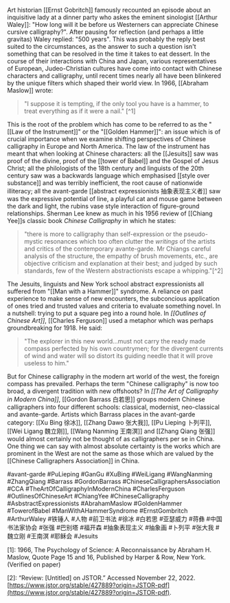 Art historian [[Ernst Gobritch]] famously recounted an episode about an inquisitive lady at a dinner party who askes the eminent sinologist [[Arthur Waley]]: "How long will it be before us Westerners can appreciate Chinese cursive calligraphy?". After pausing for reflection (and perhaps a little gravitas) Waley replied: "500 years". This was probably the reply best suited to the circumstances, as the answer to such a question isn't something that can be resolved in the time it takes to eat dessert. In the course of their interactions with China and Japan, various representatives of European, Judeo-Christian cultures have come into contact with Chinese characters and calligraphy, until recent times nearly all have been blinkered by the unique filters which shaped their world view. In 1966, [[Abraham Maslow]] wrote:

> "I suppose it is tempting, if the only tool you have is a hammer, to treat everything as if it were a nail." [^1]

This is the root of the problem which has come to be referred to as the "[[Law of the Instrument]]" or the "[[Golden Hammer]]": an issue which is of crucial importance when we examine shifting perspectives of Chinese calligraphy in Europe and North America. The law of the instrument has meant that when looking at Chinese characters: all the [[Jesuits]] saw was proof of the divine, proof of the [[tower of Babel]] and the Gospel of Jesus Christ; all the philologists of the 18th century and linguists of the 20th century saw was a backwards language which emphasised [[style over substance]] and was terribly inefficient, the root cause of nationwide illiteracy; all the avant-garde [[abstract expressionists 抽象表现主义者]] saw was the expressive potential of line, a playful cat and mouse game between the dark and light, the rubins vase style interaction of figure-ground relationships. Sherman Lee knew as much in his 1956 review of [[Chiang Yee]]s classic book _Chinese Calligraphy_ in which he states:

> "there is more to calligraphy than self-expression or the pseudo-mystic resonances which too often clutter the _writings_ of the artists and critics of the contemporary avante-garde. Mr Chiangs careful analysis of the structure, the empathy of brush movements, etc., are objective criticism and explanation at their best; and judged by such standards, few of the Western abstractionists escape a whipping."[^2]

The Jesuits, linguists and New York school abstract expressionists all suffered from "[[Man with a Hammer]]" syndrome. A reliance on past experience to make sense of new encounters, the subconcious application of ones tried and trusted values and criteria to evaluate something novel. In a nutshell: trying to put a square peg into a round hole. In _[[Outlines of Chinese Art]]_, [[Charles Ferguson]] used a metaphor which was perhaps groundbreaking for 1918. He said:

> "The explorer in this new world...must not carry the ready made compass perfected by his own countrymen; for the divergent currents of wind and water will so distort its guiding needle that it will prove useless to him."

But for Chinese calligraphy in the modern art world of the west, the foreign compass has prevailed. Perhaps the term "Chinese calligraphy" is now too broad, a divergent tradition with new offshoots? In _[[The Art of Calligraphy in Modern China]]_, [[Gordon Barrass 白若思]] groups modern Chinese calligraphers into four different schools: classical, modernist, neo-classical and avante-garde. Artists which Barrass places in the avant-garde category: [[Xu Bing 徐冰]], [[Zhang Dawo 张大我]], [[Pu Lieping 卜列平]], [[Wei Ligang 魏立刚]], [[Wang Nanming 王南溟]] and [[Zhang Qiang 张强]] would almost certainly not be thought of as calligraphers per se in China. One thing we can say with almost absolute certainty is the works which are prominent in the West are not the same as those which are valued by the [[Chinese Calligraphers Association]] in China.

#avant-garde #PuLieping #GanGu #XuBing #WeiLigang #WangNanming #ZhangQiang #Barrass #GordonBarrass #ChineseCalligraphersAssociation #CCA #TheArtOfCalligraphyInModernChina #CharlesFerguson #OutlinesOfChineseArt #ChiangYee #ChineseCalligraphy #AsbstractExpressionists #AbrahamMaslow #GoldenHammer #TowerofBabel #ManWithAHammerSyndrome #ErnstGombritch #ArthurWaley #铁锤人 #人物 #前卫书法 #徐冰 #白若思 #亚瑟威力 #蒋彝 #中国书法家协会 #张强 #巴别塔 #福开森 #抽象表现主义 #抽象画 #卜列平 #张大我 #魏立刚 #王南溟 #耶稣会 #Jesuits

[1]: 1966, The Psychology of Science: A Reconnaissance by Abraham H. Maslow, Quote Page 15 and 16, Published by Harper & Row, New York. (Verified on paper)

[2]: “Review: [Untitled] on JSTOR.” Accessed November 22, 2022. [https://www.jstor.org/stable/427889?origin=JSTOR-pdf](https://www.jstor.org/stable/427889?origin=JSTOR-pdf).